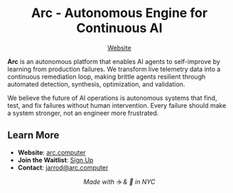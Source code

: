 <h1 align="center">Arc - Autonomous Engine for Continuous AI</h1>
</em></p>

<p align="center">
  <a href="https://www.arc.computer">Website</a>
</p>


**Arc** is an autonomous platform that enables AI agents to self-improve by learning from production failures. We transform live telemetry data into a continuous remediation loop, making brittle agents resilient through automated detection, synthesis, optimization, and validation.

We believe the future of AI operations is autonomous systems that find, test, and fix failures without human intervention. Every failure should make a system stronger, not an engineer more frustrated.

## Learn More

* **Website**: [arc.computer](https://www.arc.computer/)
* **Join the Waitlist**: [Sign Up](https://www.arc.computer/#join-waitlist)
* **Contact**: [jarrod@arc.computer](mailto:jarrod@arc.computer)

<p align="center"><em>
Made with ☕ & 🧠 in NYC
</em></p>

